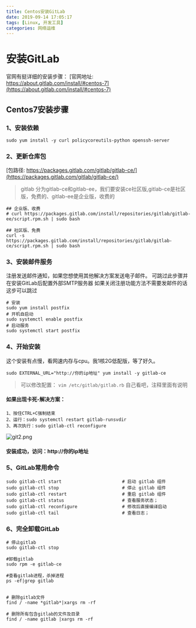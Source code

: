 ```yaml
---
title: Centos安装GitLab
date: 2019-09-14 17:05:17
tags: [Linux, 开发工具]
categories: 网络运维
---
```

# 安装GitLab

官网有挺详细的安装步骤：
[官网地址: https://about.gitlab.com/install/#centos-7](https://about.gitlab.com/install/#centos-7)

## Centos7安装步骤

### 1、安装依赖
```
sudo yum install -y curl policycoreutils-python openssh-server
```

### 2、更新仓库包

[包路径: https://packages.gitlab.com/gitlab/gitlab-ce/](https://packages.gitlab.com/gitlab/gitlab-ce/)
> gitlab 分为gitlab-ce和gitlab-ee，我们要安装ce社区版,gitlab-ce是社区版，免费的、gitlab-ee是企业版，收费的

```
## 企业版、收费
# curl https://packages.gitlab.com/install/repositories/gitlab/gitlab-ee/script.rpm.sh | sudo bash

## 社区版、免费
curl -s https://packages.gitlab.com/install/repositories/gitlab/gitlab-ce/script.rpm.sh | sudo bash
```

### 3、安装邮件服务
注册发送邮件通知，如果您想使用其他解决方案发送电子邮件。
可跳过此步骤并在安装GitLab后配置外部SMTP服务器
如果关闭注册功能方法不需要发邮件的话这步可以跳过

```
# 安装
sudo yum install postfix
# 开机自启动
sudo systemctl enable postfix
# 启动服务
sudo systemctl start postfix
```

### 4、开始安装
这个安装有点慢，看网速内存与cpu。我1核2G低配版，等了好久。
```
sudo EXTERNAL_URL="http://你的ip地址" yum install -y gitlab-ce

```

> 可以修改配置：
> `vim /etc/gitlab/gitlab.rb`
> 自己看吧，注释里面有说明

#### 如果出现卡死-解决方案：
```
1、按住CTRL+C强制结束
2、运行：sudo systemctl restart gitlab-runsvdir
3、再次执行：sudo gitlab-ctl reconfigure
```
![git2.png](https://upload-images.jianshu.io/upload_images/2433198-a98c81d55ad319e5.png?imageMogr2/auto-orient/strip%7CimageView2/2/w/1240)

#### 安装成功，访问：http://你的ip地址


### 5、GitLab常用命令
```
sudo gitlab-ctl start               		# 启动 gitlab 组件
sudo gitlab-ctl stop                		# 停止 gitlab 组件
sudo gitlab-ctl restart             		# 重启 gitlab 组件
sudo gitlab-ctl status              		# 查看服务状态；
sudo gitlab-ctl reconfigure         		# 修改后直接编译启动
sudo gitlab-ctl tail                        # 查看日志；

```

### 6、完全卸载GitLab
```
# 停止gitlab
sudo gitlab-ctl stop

#卸载gitlab
sudo rpm -e gitlab-ce

#查看gitlab进程，杀掉进程
ps -ef|grep gitlab


# 删除gitlab文件
find / -name *gitlab*|xargs rm -rf     
 
# 删除所有包含gitlab的文件及目录
find / -name gitlab |xargs rm -rf 


```